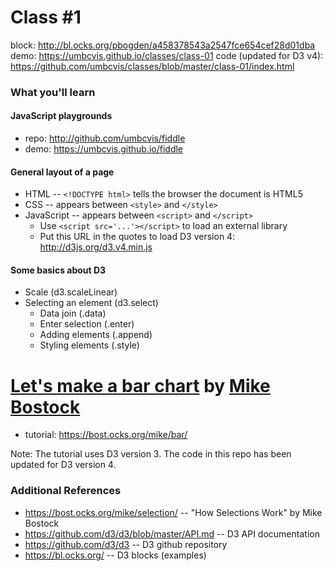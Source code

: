 # Class #1

block: http://bl.ocks.org/pbogden/a458378543a2547fce654cef28d01dba
demo: https://umbcvis.github.io/classes/class-01
code (updated for D3 v4): https://github.com/umbcvis/classes/blob/master/class-01/index.html

### What you'll learn

#### JavaScript playgrounds

* repo: http://github.com/umbcvis/fiddle
* demo: https://umbcvis.github.io/fiddle

#### General layout of a page

* HTML -- ```<!DOCTYPE html>``` tells the browser the document is HTML5
* CSS -- appears between ```<style>``` and ```</style>```
* JavaScript -- appears between ```<script>``` and ```</script>```
    * Use ```<script src='...'></script>``` to load an external library
    * Put this URL in the quotes to load D3 version 4: <http://d3js.org/d3.v4.min.js>

#### Some basics about D3

* Scale (d3.scaleLinear)
* Selecting an element (d3.select)
    * Data join (.data)
    * Enter selection (.enter)
    * Adding elements (.append)
    * Styling elements (.style)

# [Let's make a bar chart](https://bost.ocks.org/mike/bar/) by [Mike Bostock](http://bost.ocks.org)

* tutorial: https://bost.ocks.org/mike/bar/

Note: The tutorial uses D3 version 3.  The code in this repo has been updated for D3 version 4.

### Additional References

* https://bost.ocks.org/mike/selection/ -- "How Selections Work" by Mike Bostock
* https://github.com/d3/d3/blob/master/API.md -- D3 API documentation
* https://github.com/d3/d3 -- D3 github repository
* https://bl.ocks.org/ -- D3 blocks (examples)
